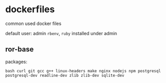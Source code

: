 # dockerfiles
common used docker files

default user: admin
`rbenv`, `ruby` installed under admin


## ror-base

packages: 

```
bash curl git gcc g++ linux-headers make nginx nodejs npm postgresql postgresql-dev readline-dev zlib zlib-dev sqlite-dev
```
